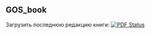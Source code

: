 ﻿## GOS_book
Загрузить последнюю редакцию книги: [![PDF Status](http://mult-masha-i-medved.ru/kcaptcha/masha.png)](https://github.com/DidenkoAndre/GOS_book/raw/master/_main.pdf)



